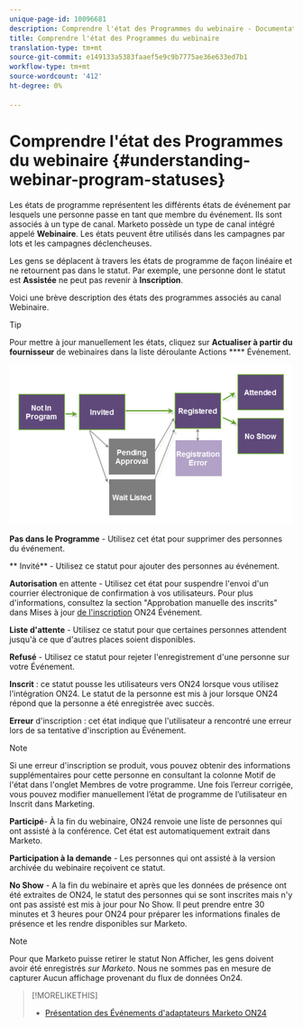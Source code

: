 ```yaml
---
unique-page-id: 10096681
description: Comprendre l'état des Programmes du webinaire - Documentation du marketing - Documentation du produit
title: Comprendre l'état des Programmes du webinaire
translation-type: tm+mt
source-git-commit: e149133a5383faaef5e9c9b7775ae36e633ed7b1
workflow-type: tm+mt
source-wordcount: '412'
ht-degree: 0%

---
```



# Comprendre l&#39;état des Programmes du webinaire {#understanding-webinar-program-statuses}

Les états de programme représentent les différents états de événement par lesquels une personne passe en tant que membre du événement. Ils sont associés à un type de canal. Marketo possède un type de canal intégré appelé **Webinaire**. Les états peuvent être utilisés dans les campagnes par lots et les campagnes déclencheuses.

Les gens se déplacent à travers les états de programme de façon linéaire et ne retournent pas dans le statut. Par exemple, une personne dont le statut est **Assistée** ne peut pas revenir à **Inscription**.

Voici une brève description des états des programmes associés au canal Webinaire.

>[!TIP]
>
>Pour mettre à jour manuellement les états, cliquez sur **Actualiser à partir du fournisseur** de webinaires dans la liste déroulante Actions **** Événement.

![](assets/image2015-12-17-13-3a52-3a39.png)

**Pas dans le Programme** - Utilisez cet état pour supprimer des personnes du événement.

** Invité** - Utilisez ce statut pour ajouter des personnes au événement.

**Autorisation** en attente - Utilisez cet état pour suspendre l&#39;envoi d&#39;un courrier électronique de confirmation à vos utilisateurs. Pour plus d&#39;informations, consultez la section &quot;Approbation manuelle des inscrits&quot; dans Mises à jour [de l&#39;inscription](on24-event-registration-updates.md) ON24 Événement.

**Liste d&#39;attente** - Utilisez ce statut pour que certaines personnes attendent jusqu&#39;à ce que d&#39;autres places soient disponibles.

**Refusé** - Utilisez ce statut pour rejeter l&#39;enregistrement d&#39;une personne sur votre Événement.

**Inscrit** : ce statut pousse les utilisateurs vers ON24 lorsque vous utilisez l&#39;intégration ON24. Le statut de la personne est mis à jour lorsque ON24 répond que la personne a été enregistrée avec succès.

**Erreur** d&#39;inscription : cet état indique que l&#39;utilisateur a rencontré une erreur lors de sa tentative d&#39;inscription au Événement.

>[!NOTE]
>
>Si une erreur d&#39;inscription se produit, vous pouvez obtenir des informations supplémentaires pour cette personne en consultant la colonne Motif de l&#39;état dans l&#39;onglet Membres de votre programme. Une fois l’erreur corrigée, vous pouvez modifier manuellement l’état de programme de l’utilisateur en Inscrit dans Marketing.

**Participé**- À la fin du webinaire, ON24 renvoie une liste de personnes qui ont assisté à la conférence. Cet état est automatiquement extrait dans Marketo.

**Participation à la demande** - Les personnes qui ont assisté à la version archivée du webinaire reçoivent ce statut.

**No Show** - A la fin du webinaire et après que les données de présence ont été extraites de ON24, le statut des personnes qui se sont inscrites mais n&#39;y ont pas assisté est mis à jour pour No Show. Il peut prendre entre 30 minutes et 3 heures pour ON24 pour préparer les informations finales de présence et les rendre disponibles sur Marketo.

>[!NOTE]
>
>Pour que Marketo puisse retirer le statut Non Afficher, les gens doivent avoir été enregistrés *sur Marketo*. Nous ne sommes pas en mesure de capturer Aucun affichage provenant du flux de données On24.

>[!MORELIKETHIS]
>
>* [Présentation des Événements d&#39;adaptateurs Marketo ON24](understanding-marketo-on24-adapter-events.md)

>



